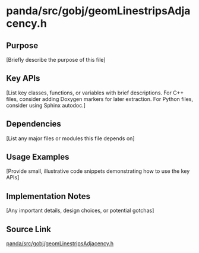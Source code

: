 # panda/src/gobj/geomLinestripsAdjacency.h

## Purpose
[Briefly describe the purpose of this file]

## Key APIs
[List key classes, functions, or variables with brief descriptions.
For C++ files, consider adding Doxygen markers for later extraction.
For Python files, consider using Sphinx autodoc.]

## Dependencies
[List any major files or modules this file depends on]

## Usage Examples
[Provide small, illustrative code snippets demonstrating how to use the key APIs]

## Implementation Notes
[Any important details, design choices, or potential gotchas]

## Source Link
[panda/src/gobj/geomLinestripsAdjacency.h](link_to_source_repository/panda/src/gobj/geomLinestripsAdjacency.h)
